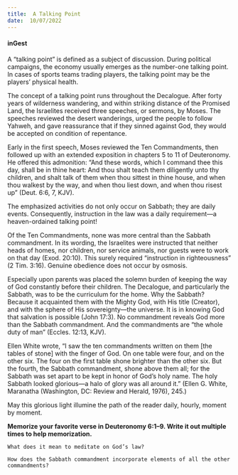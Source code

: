 ```yaml
---
title:  A Talking Point
date:  10/07/2022
---
```


#### inGest

A “talking point” is defined as a subject of discussion. During political campaigns, the economy usually emerges as the number-one talking point. In cases of sports teams trading players, the talking point may be the players’ physical health.

The concept of a talking point runs throughout the Decalogue. After forty years of wilderness wandering, and within striking distance of the Promised Land, the Israelites received three speeches, or sermons, by Moses. The speeches reviewed the desert wanderings, urged the people to follow Yahweh, and gave reassurance that if they sinned against God, they would be accepted on condition of repentance.

Early in the first speech, Moses reviewed the Ten Commandments, then followed up with an extended exposition in chapters 5 to 11 of Deuteronomy. He offered this admonition: “And these words, which I command thee this day, shall be in thine heart: And thou shalt teach them diligently unto thy children, and shalt talk of them when thou sittest in thine house, and when thou walkest by the way, and when thou liest down, and when thou risest up” (Deut. 6:6, 7, KJV).

The emphasized activities do not only occur on Sabbath; they are daily events. Consequently, instruction in the law was a daily requirement—a heaven-ordained talking point!

Of the Ten Commandments, none was more central than the Sabbath commandment. In its wording, the Israelites were instructed that neither heads of homes, nor children, nor service animals, nor guests were to work on that day (Exod. 20:10). This surely required “instruction in righteousness” (2 Tim. 3:16). Genuine obedience does not occur by osmosis.

Especially upon parents was placed the solemn burden of keeping the way of God constantly before their children. The Decalogue, and particularly the Sabbath, was to be the curriculum for the home. Why the Sabbath? Because it acquainted them with the Mighty God, with His title (Creator), and with the sphere of His sovereignty—the universe. It is in knowing God that salvation is possible (John 17:3). No commandment reveals God more than the Sabbath commandment. And the commandments are “the whole duty of man” (Eccles. 12:13, KJV).

Ellen White wrote, “I saw the ten commandments written on them [the tables of stone] with the finger of God. On one table were four, and on the other six. The four on the first table shone brighter than the other six. But the fourth, the Sabbath commandment, shone above them all; for the Sabbath was set apart to be kept in honor of God’s holy name. The holy Sabbath looked glorious—a halo of glory was all around it.” (Ellen G. White, Maranatha (Washington, DC: Review and Herald, 1976), 245.)

May this glorious light illumine the path of the reader daily, hourly, moment by moment.

**Memorize your favorite verse in Deuteronomy 6:1–9. Write it out multiple times to help memorization.**

`What does it mean to meditate on God’s law?`

`How does the Sabbath commandment incorporate elements of all the other commandments?`
